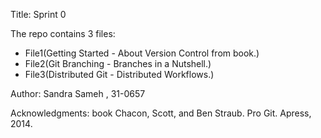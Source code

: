 Title: Sprint 0
 
The repo contains 3 files:
- File1(Getting Started - About Version Control from
book.)
- File2(Git Branching - Branches in a Nutshell.)
- File3(Distributed Git - Distributed Workflows.)
 
Author: Sandra Sameh , 31-0657

Acknowledgments: book Chacon, Scott, and Ben Straub. Pro Git. Apress,
2014.